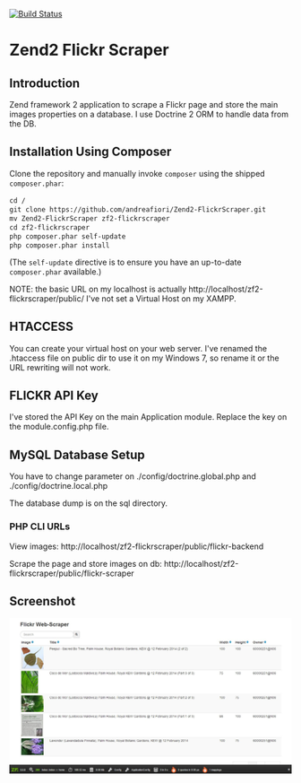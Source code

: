 [![Build Status](https://travis-ci.org/andreafiori/Zend2-FlickrScraper.png?branch=master)](https://travis-ci.org/andreafiori/Zend2-FlickrScraper)

Zend2 Flickr Scraper
=======================

Introduction
------------
Zend framework 2 application to scrape a Flickr page and store the main images properties on a database.
I use Doctrine 2 ORM to handle data from the DB.

Installation Using Composer
----------------------------

Clone the repository and manually invoke `composer` using the shipped
`composer.phar`:

    cd /
	git clone https://github.com/andreafiori/Zend2-FlickrScraper.git
    mv Zend2-FlickrScraper zf2-flickrscraper
    cd zf2-flickrscraper
    php composer.phar self-update
    php composer.phar install

(The `self-update` directive is to ensure you have an up-to-date `composer.phar`
available.)

NOTE: the basic URL on my localhost is actually http://localhost/zf2-flickrscraper/public/
I've not set a Virtual Host on my XAMPP.

HTACCESS
----------------

You can create your virtual host on your web server. I've renamed the .htaccess file on public dir 
to use it on my Windows 7, so rename it or the URL rewriting will not work.

FLICKR API Key
----------------
I've stored the API Key on the main Application module. Replace the key on the module.config.php file.

MySQL Database Setup
----------------

You have to change parameter on ./config/doctrine.global.php
and ./config/doctrine.local.php

The database dump is on the sql directory.

### PHP CLI URLs

View images:
	http://localhost/zf2-flickrscraper/public/flickr-backend

Scrape the page and store images on db:
	http://localhost/zf2-flickrscraper/public/flickr-scraper

Screenshot
----------------

![Alt text](/img/screenshot.jpg)